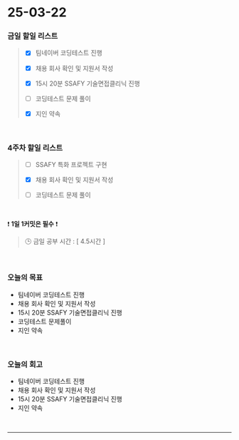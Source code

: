 # 25-03-22

### 금일 할일 리스트

> - [x] 팀네이버 코딩테스트 진행
>
> - [x] 채용 회사 확인 및 지원서 작성
>
> - [x] 15시 20분 SSAFY 기술면접클리닉 진행
>
> - [ ] 코딩테스트 문제 풀이
>
> - [x] 지인 약속

<br/>

### 4주차 할일 리스트

> - [ ] SSAFY 특화 프로젝트 구현
>
> - [x] 채용 회사 확인 및 지원서 작성
>
> - [ ] 코딩테스트 문제 풀이

<br/>

❗ **1일 1커밋은 필수** ❗

> 🕒 금일 공부 시간 : [ 4.5시간 ]

<br/>

### 오늘의 목표
- 팀네이버 코딩테스트 진행
- 채용 회사 확인 및 지원서 작성
- 15시 20분 SSAFY 기술면접클리닉 진행
- 코딩테스트 문제풀이
- 지인 약속

<br>

### 오늘의 회고
- 팀네이버 코딩테스트 진행
- 채용 회사 확인 및 지원서 작성
- 15시 20분 SSAFY 기술면접클리닉 진행
- 지인 약속

<br/>

---
